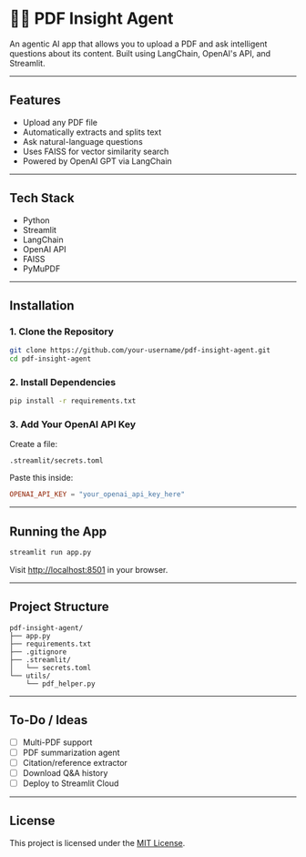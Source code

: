 # 📄🤖 PDF Insight Agent

An agentic AI app that allows you to upload a PDF and ask intelligent questions about its content. Built using LangChain, OpenAI's API, and Streamlit.

---

##  Features

- Upload any PDF file  
- Automatically extracts and splits text  
- Ask natural-language questions  
- Uses FAISS for vector similarity search  
- Powered by OpenAI GPT via LangChain

---

##  Tech Stack

- Python  
- Streamlit  
- LangChain  
- OpenAI API  
- FAISS  
- PyMuPDF  

---

##  Installation

### 1. Clone the Repository

```bash
git clone https://github.com/your-username/pdf-insight-agent.git
cd pdf-insight-agent
```

### 2. Install Dependencies

```bash
pip install -r requirements.txt
```

### 3. Add Your OpenAI API Key

Create a file:

```
.streamlit/secrets.toml
```

Paste this inside:

```toml
OPENAI_API_KEY = "your_openai_api_key_here"
```

---

##  Running the App

```bash
streamlit run app.py
```

Visit [http://localhost:8501](http://localhost:8501) in your browser.

---

##  Project Structure

```
pdf-insight-agent/
├── app.py
├── requirements.txt
├── .gitignore
├── .streamlit/
│   └── secrets.toml
└── utils/
    └── pdf_helper.py
```

---

##  To-Do / Ideas

- [ ] Multi-PDF support  
- [ ] PDF summarization agent  
- [ ] Citation/reference extractor  
- [ ] Download Q&A history  
- [ ] Deploy to Streamlit Cloud  

---

## License

This project is licensed under the [MIT License](LICENSE).
